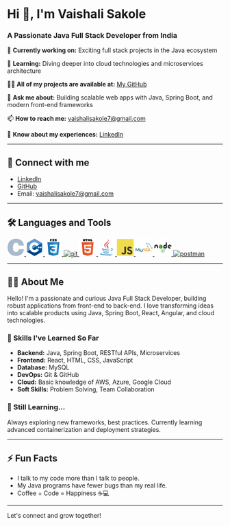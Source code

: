 # Hi 👋, I'm Vaishali Sakole
### A Passionate Java Full Stack Developer from India

🔭 **Currently working on:** Exciting full stack projects in the Java ecosystem

🌱 **Learning:** Diving deeper into cloud technologies and microservices architecture

👨‍💻 **All of my projects are available at:** [My GitHub](https://github.com/VaishaliSakole)

💬 **Ask me about:** Building scalable web apps with Java, Spring Boot, and modern front-end frameworks

📫 **How to reach me:** vaishalisakole7@gmail.com

📄 **Know about my experiences:** [LinkedIn](https://www.linkedin.com/in/vaishalisakole)

---

## 🚀 Connect with me
- [LinkedIn](https://www.linkedin.com/in/vaishalisakole)
- [GitHub](https://github.com/VaishaliSakole)
- Email: vaishalisakole7@gmail.com

---

## 🛠️ Languages and Tools

<p align="left">  <a href="https://www.cprogramming.com/" target="blank" rel="noreferrer"> <img src="https://raw.githubusercontent.com/devicons/devicon/master/icons/c/c-original.svg" alt="c" width="40" height="40"/> </a> <a href="https://www.w3schools.com/cpp/" target="blank" rel="noreferrer"> <img src="https://raw.githubusercontent.com/devicons/devicon/master/icons/cplusplus/cplusplus-original.svg" alt="cplusplus" width="40" height="40"/> </a> <a href="https://www.w3schools.com/css/" target="blank" rel="noreferrer"> <img src="https://raw.githubusercontent.com/devicons/devicon/master/icons/css3/css3-original-wordmark.svg" alt="css3" width="40" height="40"/> </a> <a href="https://git-scm.com/" target="blank" rel="noreferrer"> <img src="https://www.vectorlogo.zone/logos/git-scm/git-scm-icon.svg" alt="git" width="40" height="40"/> </a> <a href="https://www.w3.org/html/" target="blank" rel="noreferrer"> <img src="https://raw.githubusercontent.com/devicons/devicon/master/icons/html5/html5-original-wordmark.svg" alt="html5" width="40" height="40"/> </a> <a href="https://www.java.com" target="blank" rel="noreferrer"> <img src="https://raw.githubusercontent.com/devicons/devicon/master/icons/java/java-original.svg" alt="java" width="40" height="40"/> </a> <a href="https://developer.mozilla.org/en-US/docs/Web/JavaScript" target="blank" rel="noreferrer"> <img src="https://raw.githubusercontent.com/devicons/devicon/master/icons/javascript/javascript-original.svg" alt="javascript" width="40" height="40"/> </a> <a href="https://www.mysql.com/" target="blank" rel="noreferrer"> <img src="https://raw.githubusercontent.com/devicons/devicon/master/icons/mysql/mysql-original-wordmark.svg" alt="mysql" width="40" height="40"/> </a> <a href="https://nodejs.org" target="blank" rel="noreferrer"> <img src="https://raw.githubusercontent.com/devicons/devicon/master/icons/nodejs/nodejs-original-wordmark.svg" alt="nodejs" width="40" height="40"/> </a> <a href="https://postman.com" target="blank" rel="noreferrer"> <img src="https://www.vectorlogo.zone/logos/getpostman/getpostman-icon.svg" alt="postman" width="40" height="40"/> </a> </p>


---

## 👩‍💻 About Me

Hello! I'm a passionate and curious Java Full Stack Developer, building robust applications from front-end to back-end. I love transforming ideas into scalable products using Java, Spring Boot, React, Angular, and cloud technologies.

### 🧠 Skills I've Learned So Far
- **Backend:** Java, Spring Boot, RESTful APIs, Microservices
- **Frontend:** React, HTML, CSS, JavaScript
- **Database:** MySQL
- **DevOps:**  Git & GitHub
- **Cloud:** Basic knowledge of AWS, Azure, Google Cloud
- **Soft Skills:** Problem Solving, Team Collaboration

### 🚀 Still Learning...
Always exploring new frameworks, best practices. Currently learning advanced containerization and deployment strategies.

---

## ⚡ Fun Facts
- I talk to my code more than I talk to people.
- My Java programs have fewer bugs than my real life.
- Coffee + Code = Happiness ☕💻

---

Let's connect and grow together!  
